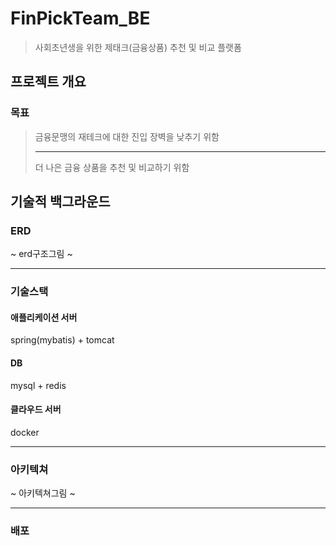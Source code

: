 # FinPickTeam_BE
> 사회초년생을 위한 제태크(금융상품) 추천 및 비교 플랫폼

## 프로젝트 개요
### 목표
> 금융문맹의 재테크에 대한 진입 장벽을 낮추기 위함 <hr>
> 더 나은 금융 상품을 추천 및 비교하기 위함

## 기술적 백그라운드
### ERD

~ erd구조그림 ~

---
### 기술스택
#### 애플리케이션 서버
spring(mybatis) + tomcat
#### DB
mysql + redis
#### 클라우드 서버
docker

---
### 아키텍쳐

~ 아키텍쳐그림 ~

----
### 배포

